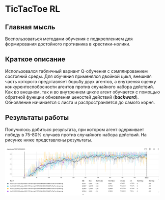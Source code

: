 # TicTacToe RL
## Главная мысль
Воспользоваться методами обучения с подкреплением для формирования достойного противника в крестики-нолики.
## Краткое описание
Использовался табличный вариант Q-обучения с сэмплированием состояний среды. Для обучения применялся двойной цикл, внешняя часть которого представляет борьбу двух агентов, а внутреняя оценку конкурентоспобосности агентов против случайного набора действий. Как во внешнем, так и во внутреннем цикле агент обучается с помощью обратной функции обновления ценостей действий (***backward***). Обновление начинается с листа и распространяется до самого корня.
## Результаты работы
Получилось добиться результата, при котором агент одерживает победу в 75-80% случаев против случайного набора действий. На рисунке ниже представлены результаты.

![Рисунок](results.png)